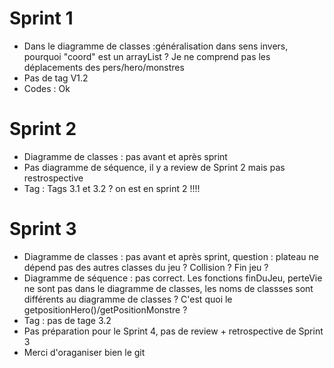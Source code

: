 # Sprint 1
- Dans le diagramme de classes :généralisation dans sens invers, pourquoi "coord" est un arrayList ? Je ne comprend pas les déplacements des pers/hero/monstres
- Pas de tag V1.2
- Codes : Ok

# Sprint 2
- Diagramme de classes : pas avant et après sprint
- Pas diagramme de séquence, il y a review de Sprint 2 mais pas restrospective
- Tag : Tags 3.1 et 3.2 ? on est en sprint 2 !!!!

# Sprint 3
- Diagramme de classes : pas avant et après sprint, question : plateau ne dépend pas des autres classes du jeu ? Collision ? Fin jeu ? 
- Diagramme de séquence : pas correct. Les fonctions finDuJeu, perteVie ne sont pas dans le diagramme de classes, les noms de classses sont différents au diagramme de classes ? C'est quoi le getpositionHero()/getPositionMonstre ?
- Tag : pas de tage 3.2
- Pas préparation pour le Sprint 4, pas de review + retrospective de Sprint 3
- Merci d'oraganiser bien le git


